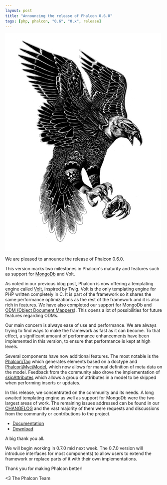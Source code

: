 ```yaml
---
layout: post
title: "Announcing the release of Phalcon 0.6.0"
tags: [php, phalcon, "0.6", "0.x", release]
---
```


![image](/assets/files/2012-11-01-phalcon-attack.jpg)

We are pleased to announce the release of Phalcon 0.6.0.

This version marks two milestones in Phalcon's maturity and features such as support for [MongoDb](http://www.mongodb.org/) and Volt.

<!--more-->
As noted in our previous blog post, Phalcon is now offering a templating engine called [Volt](https://docs.phalconphp.com/en/latest/reference/volt.html), inspired by Twig. Volt is the only templating engine for PHP written completely in C. It is part of the framework so it shares the same performance optimizations as the rest of the framework and it is also rich in features. We have also completed our support for MongoDb and [ODM (Object Document Mappers](https://docs.phalconphp.com/en/latest/reference/odm.html)). This opens a lot of possibilities for future features regarding ODMs.

Our main concern is always ease of use and performance. We are always trying to find ways to make the framework as fast as it can become. To that effect, a significant amount of performance enhancements have been implemented in this version, to ensure that performance is kept at high levels.

Several components have now additional features. The most notable is the [Phalcon\\Tag](https://docs.phalconphp.com/en/latest/reference/tags.html#document-type-of-content) which generates elements based on a doctype and [Phalcon\\Mvc\\Model](https://docs.phalconphp.com/en/latest/reference/models.html), which now allows for manual definition of meta data on the model. Feedback from the community also drove the implementation of [skipAttributes](https://docs.phalconphp.com/en/latest/reference/models.html#skipping-columns) which allows a group of attributes in a model to be skipped when performing inserts or updates.

In this release, we concentrated on the community and its needs. A long awaited templating engine as well as support for MongoDb were the two largest areas of work. The remaining issues addressed can be found in our [CHANGELOG](https://github.com/phalcon/cphalcon/blob/0.6.0/CHANGELOG) and the vast majority of them were requests and discussions from the community or contributions to the project.

- [Documentation](https://docs.phalconphp.com/en/latest/)
- [Download](https://phalconphp.com/download)

A big thank you all.

We will begin working in 0.7.0 mid next week. The 0.7.0 version will introduce interfaces for most components) to allow users to extend the framework or replace parts of it with their own implementations.

Thank you for making Phalcon better!


<3 The Phalcon Team
